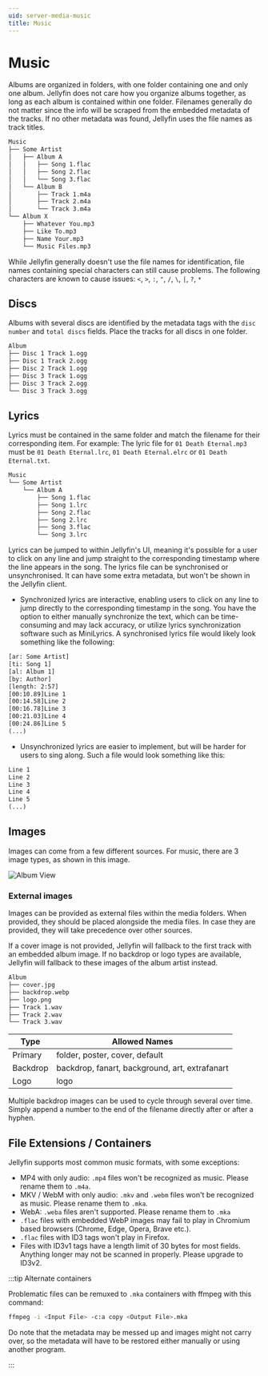 ```yaml
---
uid: server-media-music
title: Music
---
```


# Music

Albums are organized in folders, with one folder containing one and only one album. Jellyfin does not care how you organize albums together, as long as each album is contained within one folder. Filenames generally do not matter since the info will be scraped from the embedded metadata of the tracks. If no other metadata was found, Jellyfin uses the file names as track titles.

```txt
Music
├── Some Artist
│   ├── Album A
│   │   ├── Song 1.flac
│   │   ├── Song 2.flac
│   │   └── Song 3.flac
│   └── Album B
│       ├── Track 1.m4a
│       ├── Track 2.m4a
│       └── Track 3.m4a
└── Album X
    ├── Whatever You.mp3
    ├── Like To.mp3
    ├── Name Your.mp3
    └── Music Files.mp3
```

While Jellyfin generally doesn't use the file names for identification, file names containing special characters can still cause problems. The following characters are known to cause issues: `<`, `>`, `:`, `"`, `/`, `\`, `|`, `?`, `*`

## Discs

Albums with several discs are identified by the metadata tags with the `disc number` and `total discs` fields. Place the tracks for all discs in one folder.

```txt
Album
├── Disc 1 Track 1.ogg
├── Disc 1 Track 2.ogg
├── Disc 2 Track 1.ogg
├── Disc 3 Track 1.ogg
├── Disc 3 Track 2.ogg
└── Disc 3 Track 3.ogg
```

## Lyrics

Lyrics must be contained in the same folder and match the filename for their corresponding item. For example: The lyric file for `01 Death Eternal.mp3` must be `01 Death Eternal.lrc`, `01 Death Eternal.elrc` or `01 Death Eternal.txt`.

```txt
Music
└── Some Artist
    └── Album A
        ├── Song 1.flac
        ├── Song 1.lrc
        ├── Song 2.flac
        ├── Song 2.lrc
        ├── Song 3.flac
        └── Song 3.lrc
```

Lyrics can be jumped to within Jellyfin's UI, meaning it's possible for a user to click on any line and jump straight to the corresponding timestamp where the line appears in the song. The lyrics file can be synchronised or unsynchronised. It can have some extra metadata, but won't be shown in the Jellyfin client.

- Synchronized lyrics are interactive, enabling users to click on any line to jump directly to the corresponding timestamp in the song. You have the option to either manually synchronize the text, which can be time-consuming and may lack accuracy, or utilize lyrics synchronization software such as MiniLyrics. A synchronised lyrics file would likely look something like the following:

```txt
[ar: Some Artist]
[ti: Song 1]
[al: Album 1]
[by: Author]
[length: 2:57]
[00:10.89]Line 1
[00:14.58]Line 2
[00:16.78]Line 3
[00:21.03]Line 4
[00:24.86]Line 5
(...)
```

- Unsynchronized lyrics are easier to implement, but will be harder for users to sing along. Such a file would look something like this:

```txt
Line 1
Line 2
Line 3
Line 4
Line 5
(...)
```

## Images

Images can come from a few different sources. For music, there are 3 image types, as shown in this image.

![Album View](/images/docs/server/media/music/album-images.png)

### External images

Images can be provided as external files within the media folders. When provided, they should be placed alongside the media files. In case they are provided, they will take precedence over other sources.

If a cover image is not provided, Jellyfin will fallback to the first track with an embedded album image. If no backdrop or logo types are available, Jellyfin will fallback to these images of the album artist instead.

```txt
Album
├── cover.jpg
├── backdrop.webp
├── logo.png
├── Track 1.wav
├── Track 2.wav
└── Track 3.wav
```

| Type     | Allowed Names                                  |
| -------- | ---------------------------------------------- |
| Primary  | folder, poster, cover, default                 |
| Backdrop | backdrop, fanart, background, art, extrafanart |
| Logo     | logo                                           |

Multiple backdrop images can be used to cycle through several over time. Simply append a number to the end of the filename directly after or after a hyphen.

## File Extensions / Containers

Jellyfin supports most common music formats, with some exceptions:

- MP4 with only audio: `.mp4` files won't be recognized as music. Please rename them to `.m4a`.
- MKV / WebM with only audio: `.mkv` and `.webm` files won't be recognized as music. Please rename them to `.mka`.
- WebA: `.weba` files aren't supported. Please rename them to `.mka`
- `.flac` files with embedded WebP images may fail to play in Chromium based browsers (Chrome, Edge, Opera, Brave etc.).
- `.flac` files with ID3 tags won't play in Firefox.
- Files with ID3v1 tags have a length limit of 30 bytes for most fields. Anything longer may not be scanned in properly. Please upgrade to ID3v2.

:::tip Alternate containers

Problematic files can be remuxed to `.mka` containers with ffmpeg with this command:

```sh
ffmpeg -i <Input File> -c:a copy <Output File>.mka
```

Do note that the metadata may be messed up and images might not carry over, so the metadata will have to be restored either manually or using another program.

:::

